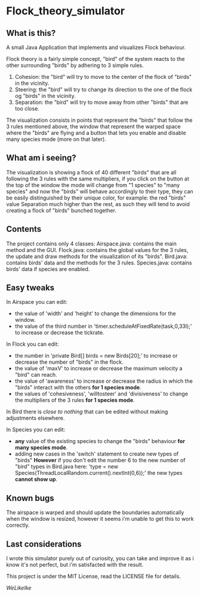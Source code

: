 # Flock_theory_simulator

## What is this?
A small Java Application that implements and visualizes Flock behaviour.

Flock theory is a fairly simple concept, "bird" of the system reacts to the other surrounding "birds" by adhering to 3 simple rules.
1. Cohesion: the "bird" will try to move to the center of the flock of "birds" in the vicinity.
2. Steering: the "bird" will try to change its direction to the one of the flock og "birds" in the vicinity.
3. Separation: the "bird" will try to move away from other "birds" that are too close.

The visualization consists in points that represent the "birds" that follow the 3 rules mentioned above, the window that represent the warped space where the "birds" are flying and a button that lets you enable and disable many species mode (more on that later).

## What am i seeing?
The visualization is showing a flock of 40 different "birds" that are all following the 3 rules with the same multipliers, if you click on the button at the top of the window the mode will change from "1 species" to "many species" and now the "birds" will behave accordingly to their type, they can be easily distinguished by their unique color, for example: the red "birds" value Separation much higher than the rest, as such they will tend to avoid creating a flock of "birds" bunched together.

## Contents
The project contains only 4 classes:
Airspace.java: contains the main method and the GUI.
Flock.java: contains the global values for the 3 rules, the update and draw methods for the visualization of its "birds".
Bird.java: contains birds' data and the methods for the 3 rules.
Species.java: contains birds' data if species are enabled.

## Easy tweaks
In Airspace you can edit:
- the value of 'width' and 'height' to change the dimensions for the window.
- the value of the third number in 'timer.scheduleAtFixedRate(task,0,33l);' to increase or decrease the tickrate.

In Flock you can edit:
- the number in 'private Bird[] birds = new Birds[20];' to increase or decrease the number of "birds" in the flock.
- the value of 'maxV' to increase or decrease the maximum velocity a "bird" can reach.
- the value of 'awareness' to increase or decrease the radius in which the "birds" interact with the others **for 1 species mode**.
- the values of 'cohesiveness', 'willtosteer' and 'divisiveness' to change the multipliers of the 3 rules **for 1 species mode**.

In Bird there is _close to nothing_ that can be edited without making adjustments elsewhere.

In Species you can edit:
- **any** value of the existing species to change the "birds" behaviour **for many species mode**.
- adding new cases in the 'switch' statement to create new types of "birds" **However** if you don't edit the number 6 to the new number of "bird" types in Bird.java here: 'type = new Species(ThreadLocalRandom.current().nextInt(0,6));' the new types **cannot show up**.

## Known bugs
The airspace is warped and should update the boundaries automatically when the window is resized, however it seems i'm unable to get this to work correctly.

## Last considerations
I wrote this simulator purely out of curiosity, you can take and improve it as i know it's not perfect, but i'm satisfacted with the result.

This project is under the MIT License, read the LICENSE file for details.

_WeLikeIke_
 